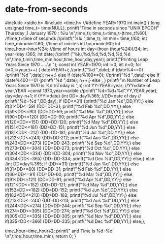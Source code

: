 # date-from-seconds
#include <stdio.h>
#include <time.h>
   //#define YEAR=1970
int main()
{
long unsigned time_t= time(NULL);
printf("Time in seconds since \"UNIX EPOCH\" Thursday ,1 January 1970 : %lu \n",time_t);
time_t=time_t-(time_t%60);   //time_t=time of seconds
  //printf("%lu ",time_t);
int min= time_t/60;
int time_min=min%60;       //time of minites
int hour=min/60;
int time_hour=hour%24;      //time of hours 
int day=(hour-(hour%24))/24;
int year=day /365;
int date;
 //printf ("%lu,%d,%d,%d,%d,%d,%d \n",time_t,min,time_min,hour,time_hour,day,year);
printf("Printing Leap Years Since 1970 .....\n      ");
const int YEAR=1970;
int i=0;
int n=0;
for (i=0;i<year;i++)
{
 date=YEAR+i;
   //printf("%d ",date);
if (date%4==0)
 {printf("%d ",date);
 n++;}
else if (date%100==0);
   //printf("%d ",date);
else if (date%400==0)
 {printf("%d ",date);
  n++;}
else ;
}
printf("\n      Number of Leap Years Since 1970 is %d \nToday is ",n);
int YY=YEAR+year;       //YY=date of year,YEAR =const 1970,year=varible
 //printf("%d=%d+%d",YY,YEAR,year);
day=day-n+1;
if (YY!=date)
  {int DD= day%365;       //DD=date of day
  // printf("%d=%d ",DD,day);
   if (DD<=31)
    {printf("%d Jan %d",DD,YY);}
  else if(31<DD<=59)
    {DD=DD-31;
    printf("%d Feb %d",DD,YY);}
  else if(59<DD<=90)
    {DD=DD-59;
     printf("%d Mar %d",DD,YY);}
  else if(90<DD<=120)
    {DD=DD-90;
     printf("%d Apr %d",DD,YY);}
  else if(120<DD<=151)
    {DD=DD-120;
     printf("%d May %d",DD,YY);}
  else if(151<DD<=181)
    {DD=DD-151;
     printf("%d Jun %d",DD,YY);}
  else if(181<DD<=212)
    {DD=DD-181;
     printf("%d Jul %d",DD,YY);}
  else if(212<DD<=243)
    {DD=DD-212;
     printf("%d Aus %d",DD,YY);}
  else if(243<DD<=273)
    {DD=DD-243;
     printf("%d Sep %d",DD,YY);}
  else if(273<DD<=304)
    {DD=DD-273;
     printf("%d Oct %d",DD,YY);}
  else if(304<DD<=334)
    {DD=DD-304;
     printf("%d Nov %d",DD,YY);}
  else if(334<DD<=365)
    {DD=DD-334;
     printf("%d Dec %d",DD,YY);}
   else;}
else 
  {int DD=day%365;
  if (DD<=31)
    {printf("%d Jan %d",DD,YY);}
  else if(31<DD<=60)
    {DD=DD-31;
     printf("%d Feb %d",DD,YY);}
  else if(60<DD<=91)
    {DD=DD-60;
     printf("%d Mar %d",DD,YY);}
  else if(91<DD<=121)
    {DD=DD-91;
     printf("%d Apr %d",DD,YY);}
  else if(121<DD<=152)
    {DD=DD-121;
     printf("%d May %d",DD,YY);}
  else if(152<DD<=182)
    {DD=DD-152;
     printf("%d Jun %d",DD,YY);}
  else if(182<DD<=213)
    {DD=DD-182;
     printf("%d Jul %d",DD,YY);}
  else if(213<DD<=244)
    {DD=DD-213;
     printf("%d Aus %d",DD,YY);}
  else if(244<DD<=274)
    {DD=DD-244;
     printf("%d Sep %d",DD,YY);}
  else if(274<DD<=305)
    {DD=DD-274;
     printf("%d Oct %d",DD,YY);}
  else if(305<DD<=335)
    {DD=DD-305;
     printf("%d Nov %d",DD,YY);}
  else if(335<DD<=366)
    {DD=DD-335;
     printf("%d Dec %d",DD,YY);}
  else;};

time_hour=time_hour+2;
printf(" and Time is %d :%d \n",time_hour,time_min);
return 0;
}
